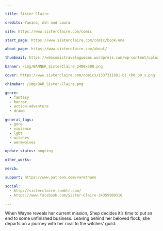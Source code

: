 ```yaml
---

title: Sister Claire

credits: Yamino, Ash and Laura

site: https://www.sisterclaire.com/comic

start_page: https://www.sisterclaire.com/comic/book-one

about_page: https://www.sisterclaire.com/about/

thumbnail: https://webcomictraveloguecms.wordpress.com/wp-content/uploads/2024/02/hubbox_sisterclaire.png

banner: /img/BANNER_SisterClaire_2400x600.png

cover: https://www.sisterclaire.com/comics/1537311881-b1_ch0_p0_s.png

chimebar: /img/BAR_Sister-Claire.png

genre: 
  - fantasy
  - horror
  - action-adventure
  - drama

general_tags: 
  - gore
  - violence
  - lgbt
  - witches
  - werewolves

update_status: ongoing

other_works:

merch: 

support: https://www.patreon.com/varethane

social: 
  - http://sisterclaire.tumblr.com/
  - https://www.facebook.com/Sister-Claire-34359909316

---
```


When Wayne reveals her current mission, Shep decides it’s time to put an end to some unfinished business. Leaving behind her beloved flock, she departs on a journey with her rival to the witches’ guild.